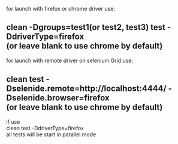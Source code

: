 for launch with firefox or chrome driver use:  

clean -Dgroups=test1(or test2, test3) test -DdriverType=firefox  
(or leave blank to use chrome by default)
-----------------------------------------
for launch with remote driver on selenium Grid use:  

clean test -Dselenide.remote=http://localhost:4444/ -Dselenide.browser=firefox  
(or leave blank to use chrome by default)
-----------------------------------------
if use  
clean test -DdriverType=firefox  
all tests will be start in parallel mode
